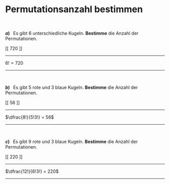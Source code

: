 <!--
version:  0.0.1

language: de

@style
main > *:not(:last-child) {
  margin-bottom: 3rem;
}

input {
    text-align: center;
}

.flex-container {
    display: flex;
    flex-wrap: wrap;
    align-items: stretch;
    gap: 20px;
}

.flex-child {
    flex: 1;
    min-width: 350px;
    margin-right: 20px;
}

@media (max-width: 400px) {
    .flex-child {
        flex: 100%;
        margin-right: 0;
    }
}
@end

formula: \carry   \textcolor{red}{\scriptsize #1}
formula: \digit   \rlap{\carry{#1}}\phantom{#2}#2
formula: \permil  \text{‰}

import: https://raw.githubusercontent.com/LiaTemplates/Tikz-Jax/main/README.md

script: https://cdn.jsdelivr.net/gh/LiaTemplates/Tikz-Jax@main/dist/index.js


tags: Fakultät, Bruchrechnung, leicht, niedrig, Bestimme

comment: Bestimme die Anzahl der Permutationen für das beschriebene Szenario.

author: Martin Lommatzsch

-->




# Permutationsanzahl bestimmen

<br>

__$a)\;\;$__ Es gibt $6$ unterschiedliche Kugeln. **Bestimme** die Anzahl der Permutationen.

[[  720    ]] 
**********
$6! = 720$
**********

<br>

__$b)\;\;$__ Es gibt $5$ rote und $3$ blaue Kugeln. **Bestimme** die Anzahl der Permutationen.

[[  56     ]] 
**********
$\dfrac{8!}{5!3!} = 56$
**********


<br>

__$c)\;\;$__ Es gibt $9$ rote und $3$ blaue Kugeln. **Bestimme** die Anzahl der Permutationen.

[[  220    ]] 
**********
$\dfrac{12!}{6!3!} = 220$
**********


<br>
<br>
<br>
<br>
<br>
<br>


